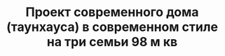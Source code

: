 ---
title: Проект современного дома (таунхауса) в современном стиле на три семьи 98 м кв
description: Готовый проект современного дома (таунхауса) в современном стиле на три семьи. Площадь&#58; 98 м.кв.

layout: project
permalink: /proekty/:path

featured: 1
weight: 210

project-title: Современный дом на три семьи
project-catalog-title: Дом на три семьи
project-name: LM-98
tiny-description: Современный трехсекционный таунхаус

short-description: "Великолепный проект, который совмещает в себе все основные качества современного дома: экономичный в строительстве, выразительный внешний вид, компактный размер при идеальной планировке. Такой дом можно построить как по каркасной технологии, так и из газобетона или кирпича. Внутренняя планировка подойдет как для молодой семьи с детьми, так и для пожилых родителей, которые могут жить рядом с вами. Проект будет интересен как небольшим застройщикам, так и крупным девелоперским компаниям благодаря своей экономической эффективности."

price-project: "90 000 р"
price-build:


area: "3x98"

related:
- DM-105
- TM-120
- MK-208

params:
- name: "Площадь секции"
  value: "98 м<sup>2</sup>"
- name: "Площадь 1-го этажа"
  value: "51 м<sup>2</sup>"
- name: "Площадь 2-го этажа"
  value: "47 м<sup>2</sup>"
- name: "Размеры секции"
  value: "6.0 x 12.0 м"
- name: "Габаритные размеры"
  value: "18.0 x 12.0 м"
- name: "Спальни"
  value: "4"
- name: "Санузлы"
  value: "2"
- name: "Высота 1-го этажа"
  value: "2.7 м"
- name: "Высота 2-го этажа"
  value: "от 1.6 м"
- name: "Фундамент"
  value: "Винтовые сваи"
- name: "Конструкция стен"
  value: "Каркас, минвата"
- name: "Перекрытия"
  value: "Каркас"
- name: "Покрытие кровли"
  value: "Профлист"
- name: "Облицовка стен"
  value: "Профлист"

options:
- name: "Добавить/убрать секцию"
  value: "40 000 р"
- name: "Зеркальный проект"
  value: "5 000 р"
- name: "Проект отопления"
  value: "50 000 р"
- name: "Водоснабжение, канализация"
  value: "50 000 р"
- name: "Проект электрики"
  value: "50 000 р"
- name: "Проект подвала"
  value: "30 000 р"
- name: "Замена материала стен"
  value: "30 000 р"
- name: "Изменение фундамента"
  value: "30 000 р"
- name: "Перепланировка (перегородки)"
  value: "10 000 р"
- name: "Дизайн интерьера"
  value: "140 000 р"

---